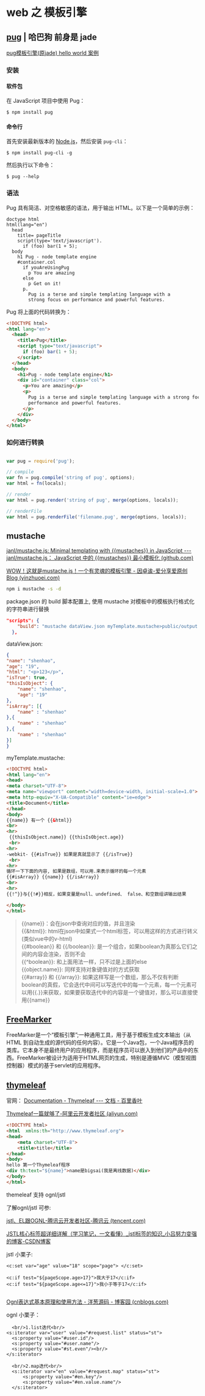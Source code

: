 # web 之 模板引擎

## [pug](https://www.pugjs.cn/) | 哈巴狗 前身是 jade

[pug模板引擎(原jade) hello world 案例](https://www.cnblogs.com/xiaohuochai/p/7222227.html)

### 安装[​](https://www.pugjs.cn/#%E5%AE%89%E8%A3%85 "安装的直接链接")

#### 软件包[​](https://www.pugjs.cn/#%E8%BD%AF%E4%BB%B6%E5%8C%85 "软件包的直接链接")

在 JavaScript 项目中使用 Pug：

```
$ npm install pug
```

#### 命令行[​](https://www.pugjs.cn/#%E5%91%BD%E4%BB%A4%E8%A1%8C "命令行的直接链接")

首先安装最新版本的 [Node.js](http://nodejs.org/)，然后安装 `pug-cli`：

```
$ npm install pug-cli -g
```

然后执行以下命令：

```
$ pug --help
```

### 语法[​](https://www.pugjs.cn/#%E8%AF%AD%E6%B3%95 "语法的直接链接")

Pug 具有简洁、对空格敏感的语法，用于输出 HTML。以下是一个简单的示例：

```pug
doctype html
html(lang="en")
  head
    title= pageTitle
    script(type='text/javascript').
      if (foo) bar(1 + 5);
  body
    h1 Pug - node template engine
    #container.col
      if youAreUsingPug
        p You are amazing
      else
        p Get on it!
      p.
        Pug is a terse and simple templating language with a
        strong focus on performance and powerful features.
```

Pug 将上面的代码转换为：

```html
<!DOCTYPE html>
<html lang="en">
  <head>
    <title>Pug</title>
    <script type="text/javascript">
      if (foo) bar(1 + 5);
    </script>
  </head>
  <body>
    <h1>Pug - node template engine</h1>
    <div id="container" class="col">
      <p>You are amazing</p>
      <p>
        Pug is a terse and simple templating language with a strong focus on
        performance and powerful features.
      </p>
    </div>
  </body>
</html>
```

### 如何进行转换

```javascript

var pug = require('pug');

// compile
var fn = pug.compile('string of pug', options);
var html = fn(locals);

// render
var html = pug.render('string of pug', merge(options, locals));

// renderFile
var html = pug.renderFile('filename.pug', merge(options, locals));
```



## mustache

[janl/mustache.js: Minimal templating with {{mustaches}} in JavaScript --- janl/mustache.js： JavaScript 中的 {{mustaches}} 最小模板化 (github.com)](https://github.com/janl/mustache.js)

[WOW！这就是mustache.js！一个有灵魂的模板引擎 - 因卓诶-爱分享爱原创Blog (yinzhuoei.com)](https://www.yinzhuoei.com/index.php/archives/110/)

```bash
npm i mustache -s -d
```

package.json 的 build 脚本配置上, 使用 mustache 对模板中的模板执行格式化的字符串进行替换

```json
"scripts": {
    "build": "mustache dataView.json myTemplate.mustache>public/output.html",
  },
```

dataView.json:

```json
{
"name": "shenhao",
"age": "19",
"html": "<p>123</p>",
"isTrue": true,
"thisIsObject": {
    "name": "shenhao",
    "age": "19"
},
"isArray": [{
    "name" : "shenhao"
},{
    "name" : "shenhao"
},{
    "name" : "shenhao"
}]
}
```

myTemplate.mustache:

```html
<!DOCTYPE html>
<html lang="en">
<head>
<meta charset="UTF-8">
<meta name="viewport" content="width=device-width, initial-scale=1.0">
<meta http-equiv="X-UA-Compatible" content="ie=edge">
<title>Document</title>
</head>
<body>
{{name}} 有一个 {{&html}}  
<br>
<hr>
 {{thisIsObject.name}} {{thisIsObject.age}}
 <br>
<hr>
-webkit- {{#isTrue}} 如果是真就显示了 {{/isTrue}}
 <br>
<hr>
循环一下下面的内容, 如果是数组，可以用.来表示循环的每一个元素
{{#isArray}} {{name}} {{/isArray}}
<br>
<hr>
{{!^}}与{{!#}}相反，如果变量是null、undefined、 false、和空数组讲输出结果

</body>
</html>
```

> {{name}}：会在json中查询对应的值，并且渲染  
> {{&html}}: html在json中如果式一个html标签，可以用这样的方式进行转义 (类似vue中的v-html)  
> {{#boolean}} 和 {{/boolean}}: 是一个组合，如果boolean为真那么它们之间的内容会渲染，否则不会  
> {{^boolean}}: 和上面用法一样，只不过是上面的else  
> {{object.name}}: 同样支持对象键值对的方式获取  
> {{#array}} 和 {{/array}}: 如果这样写是一个数组，那么不仅有判断boolean的真假，它会迭代中间可以写迭代中的每一个元素，每一个元素可以用{{.}}来获取，如果要获取迭代中的内容是一个键值对，那么可以直接使用{{name}}



## [FreeMarker](https://github.com/apache/freemarker#apache-freemarker-version)

FreeMarker是一个“模板引擎”;一种通用工具，用于基于模板生成文本输出（从 HTML 到自动生成的源代码的任何内容）。它是一个Java包，一个Java程序员的类库。它本身不是最终用户的应用程序，而是程序员可以嵌入到他们的产品中的东西。FreeMarker被设计为适用于HTML网页的生成，特别是遵循MVC（模型视图控制器）模式的基于servlet的应用程序。



## [thymeleaf](https://github.com/thymeleaf/thymeleaf)

官网： [Documentation - Thymeleaf --- 文档 - 百里香叶](https://www.thymeleaf.org/documentation.html)

[Thymeleaf一篇就够了-阿里云开发者社区 (aliyun.com)](https://developer.aliyun.com/article/769977)



```html
<!DOCTYPE html>
<html  xmlns:th="http://www.thymeleaf.org">
<head>
    <meta charset="UTF-8">
    <title>title</title>
</head>
<body>
hello 第一个Thymeleaf程序
<div th:text="${name}">name是bigsai(我是离线数据)</div>
</body>
</html>
```



themeleaf 支持 ognl/jstl



了解ognl/jstl 可参:

[jstl、EL跟OGNL-腾讯云开发者社区-腾讯云 (tencent.com)](https://cloud.tencent.com/developer/article/2338615)

[JSTL核心标签超详细详解（学习笔记，一文看懂）_jstl标签的知识_小吕努力变强的博客-CSDN博客](https://blog.csdn.net/qq_48033003/article/details/117523795)

jstl 小栗子:

```jsonp
<c:set var="age" value="18" scope="page"> </c:set>

<c:if test="${pageScope.age>17}">我大于17</c:if>
<c:if test="${pageScope.age<=17}">我小于等于17</c:if>


```

[Ognl表达式基本原理和使用方法 - 洋葱源码 - 博客园 (cnblogs.com)](https://www.cnblogs.com/cenyu/p/6233942.html)

ognl 小栗子：

```jsonp
  <br/>1.list迭代<br/>
<s:iterator var="user" value="#request.list" status="st">
  <s:property value="#user.id"/>
  <s:property value="#user.name"/>
  <s:property value="#st.even"/><br/>
</s:iterator>

  <br/>2.map迭代<br/>
  <s:iterator var="en" value="#request.map" status="st">
      <s:property value="#en.key"/>
      <s:property value="#en.value.name"/>
  </s:iterator>

```